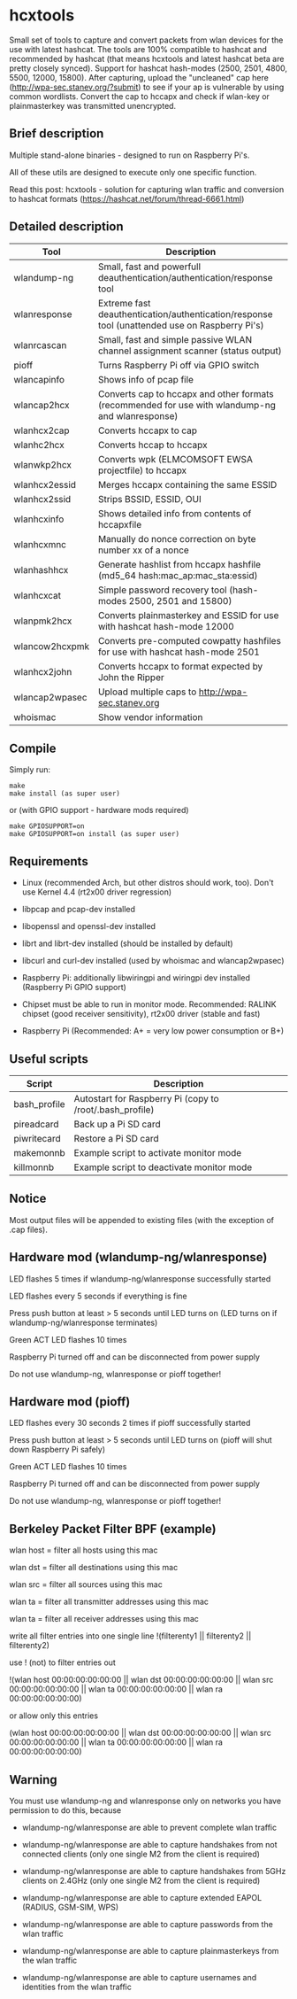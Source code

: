 hcxtools
==============

Small set of tools to capture and convert packets from wlan devices
for the use with latest hashcat. The tools are 100% compatible to hashcat
and recommended by hashcat (that means hcxtools and latest hashcat beta are pretty
closely synced).
Support for hashcat hash-modes (2500, 2501, 4800, 5500, 12000, 15800).
After capturing, upload the "uncleaned" cap here
(http://wpa-sec.stanev.org/?submit) to see if your ap is vulnerable
by using common wordlists. Convert the cap to hccapx and check if wlan-key
or plainmasterkey was transmitted unencrypted.


Brief description
--------------

Multiple stand-alone binaries - designed to run on Raspberry Pi's.

All of these utils are designed to execute only one specific function.

Read this post: hcxtools - solution for capturing wlan traffic and conversion to hashcat formats (https://hashcat.net/forum/thread-6661.html)


Detailed description
--------------

| Tool           | Description                                                                                          |
| -------------- | ---------------------------------------------------------------------------------------------------- |
| wlandump-ng    | Small, fast and powerfull deauthentication/authentication/response tool                              |
| wlanresponse   | Extreme fast deauthentication/authentication/response tool (unattended use on Raspberry Pi's)        |
| wlanrcascan    | Small, fast and simple passive WLAN channel assignment scanner (status output)                       |
| pioff          | Turns Raspberry Pi off via GPIO switch                                                               |
| wlancapinfo    | Shows info of pcap file                                                                              |
| wlancap2hcx    | Converts cap to hccapx and other formats (recommended for use with wlandump-ng and wlanresponse)     |
| wlanhcx2cap    | Converts hccapx to cap                                                                               |
| wlanhc2hcx     | Converts hccap to hccapx                                                                             |
| wlanwkp2hcx    | Converts wpk (ELMCOMSOFT EWSA projectfile) to hccapx                                                 |
| wlanhcx2essid  | Merges hccapx containing the same ESSID                                                              |
| wlanhcx2ssid   | Strips BSSID, ESSID, OUI                                                                             |
| wlanhcxinfo    | Shows detailed info from contents of hccapxfile                                                      |
| wlanhcxmnc     | Manually do nonce correction on byte number xx of a nonce                                            |
| wlanhashhcx    | Generate hashlist from hccapx hashfile (md5_64 hash:mac_ap:mac_sta:essid)                            |
| wlanhcxcat     | Simple password recovery tool (hash-modes 2500, 2501 and 15800)                                      |
| wlanpmk2hcx    | Converts plainmasterkey and ESSID for use with hashcat hash-mode 12000                               |
| wlancow2hcxpmk | Converts pre-computed cowpatty hashfiles for use with hashcat hash-mode 2501                         |
| wlanhcx2john   | Converts hccapx to format expected by John the Ripper                                                |
| wlancap2wpasec | Upload multiple caps to http://wpa-sec.stanev.org                                                    |
| whoismac       | Show vendor information                                                                              |


Compile
--------------

Simply run:

```
make
make install (as super user)
```

or (with GPIO support - hardware mods required)

```
make GPIOSUPPORT=on
make GPIOSUPPORT=on install (as super user)
```


Requirements
--------------

* Linux (recommended Arch, but other distros should work, too). Don't use Kernel 4.4 (rt2x00 driver regression)

* libpcap and pcap-dev installed

* libopenssl and openssl-dev installed

* librt and librt-dev installed (should be installed by default)

* libcurl and curl-dev installed (used by whoismac and wlancap2wpasec)

* Raspberry Pi: additionally libwiringpi and wiringpi dev installed (Raspberry Pi GPIO support)

* Chipset must be able to run in monitor mode. Recommended: RALINK chipset (good receiver sensitivity), rt2x00 driver (stable and fast)

* Raspberry Pi (Recommended: A+ = very low power consumption or B+)


Useful scripts
--------------

| Script       | Description                                              |
| ------------ | -------------------------------------------------------- |
| bash_profile | Autostart for Raspberry Pi (copy to /root/.bash_profile) |
| pireadcard   | Back up a Pi SD card                                     |
| piwritecard  | Restore a Pi SD card                                     |
| makemonnb    | Example script to activate monitor mode                  |
| killmonnb    | Example script to deactivate monitor mode                |


Notice
--------------

Most output files will be appended to existing files (with the exception of .cap files).


Hardware mod (wlandump-ng/wlanresponse)
--------------

LED flashes 5 times if wlandump-ng/wlanresponse successfully started

LED flashes every 5 seconds if everything is fine

Press push button at least > 5 seconds until LED turns on (LED turns on if wlandump-ng/wlanresponse terminates)

Green ACT LED flashes 10 times

Raspberry Pi turned off and can be disconnected from power supply

Do not use wlandump-ng, wlanresponse or pioff together!


Hardware mod (pioff)
--------------

LED flashes every 30 seconds 2 times if pioff successfully started

Press push button at least > 5 seconds until LED turns on (pioff will shut down Raspberry Pi safely)

Green ACT LED flashes 10 times

Raspberry Pi turned off and can be disconnected from power supply

Do not use wlandump-ng, wlanresponse or pioff together!


Berkeley Packet Filter BPF (example)
--------------

wlan host = filter all hosts using this mac

wlan dst = filter all destinations using this mac

wlan src = filter all sources using this mac

wlan ta = filter all transmitter addresses using this mac

wlan ta = filter all receiver addresses using this mac

write all filter entries into one single line !(filterenty1 || filterenty2  || filterenty2)

use ! (not) to filter entries out

!(wlan host 00:00:00:00:00:00 || wlan dst 00:00:00:00:00:00 || wlan src 00:00:00:00:00:00 || wlan ta 00:00:00:00:00:00 || wlan ra 00:00:00:00:00:00)

or allow only this entries

(wlan host 00:00:00:00:00:00 || wlan dst 00:00:00:00:00:00 || wlan src 00:00:00:00:00:00 || wlan ta 00:00:00:00:00:00 || wlan ra 00:00:00:00:00:00)


Warning
--------------

You must use wlandump-ng and wlanresponse only on networks you have permission to do this, because

* wlandump-ng/wlanresponse are able to prevent complete wlan traffic

* wlandump-ng/wlanresponse are able to capture handshakes from not connected clients (only one single M2 from the client is required)

* wlandump-ng/wlanresponse are able to capture handshakes from 5GHz clients on 2.4GHz (only one single M2 from the client is required)

* wlandump-ng/wlanresponse are able to capture extended EAPOL (RADIUS, GSM-SIM, WPS)

* wlandump-ng/wlanresponse are able to capture passwords from the wlan traffic

* wlandump-ng/wlanresponse are able to capture plainmasterkeys from the wlan traffic

* wlandump-ng/wlanresponse are able to capture usernames and identities from the wlan traffic
